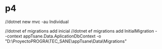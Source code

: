 # p4

//dotnet new mvc -au Individual 

//dotnet ef migrations add inicial 
//dotnet ef migrations add InitialMigration --context appTsane.Data.AplicationDbContext -o "D:\ProyectoPROGRA\TEC_SANE\appTsane\Data\Migrations"